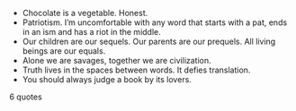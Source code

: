  - Chocolate is a vegetable. Honest.
 - Patriotism. I’m uncomfortable with any word that starts with a pat, ends in an ism and has a riot in the middle.
 - Our children are our sequels. Our parents are our prequels. All living beings are our equals.
 - Alone we are savages, together we are civilization.
 - Truth lives in the spaces between words. It defies translation.
 - You should always judge a book by its lovers.

6 quotes